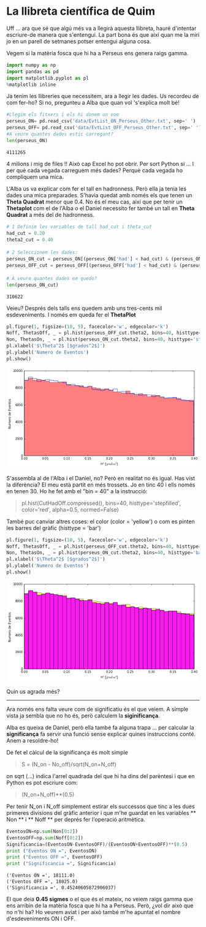 # La llibreta científica de Quim
Uff ... ara que sé que algú més va a llegirà aquesta llibreta, hauré d'intentar escriure-de manera que s'entengui. La part bona és que així quan me la miri jo en un parell de setmanes potser entengui alguna cosa.

Vegem si la matèria fosca que hi ha a Perseus ens genera raigs gamma.

```python
import numpy as np
import pandas as pd
import matplotlib.pyplot as pl
%matplotlib inline
```

Ja tenim les llibreries que necessitem, ara a llegir les dades. Us recordeu de com fer-ho? Si no, pregunteu a Alba que quan vol 's'explica molt bé!

```python
#Llegim els fitxers i els hi donem un nom
perseus_ON= pd.read_csv('data/EvtList_ON_Perseus_Other.txt', sep=' ')
perseus_OFF= pd.read_csv('data/EvtList_OFF_Perseus_Other.txt', sep=' ')
#A veure quantes dades estic carregant?
len(perseus_ON)
```




    4111265


4 milions i mig de files !! Això cap Excel ho pot obrir. Per sort Python si ...
I per què cada vegada carreguem més dades? Perquè cada vegada ho compliquem una mica.

L'Alba us va explicar com fer el tall en hadronness. Però ella ja tenia les dades una mica preparades. S'havia quedat amb només els que tenen un **Theta Quadrat** menor que 0.4. No és el meu cas, així que per tenir un **Thetaplot** com el de l'Alba o el Daniel necessito fer també un tall en **Theta Quadrat** a més del de hadronness.


```python
# 1 Definim les variables de tall had_cut i theta_cut 
had_cut = 0.20
theta2_cut = 0.40

# 2 Seleccionem les dades:
perseus_ON_cut = perseus_ON[(perseus_ON['had'] < had_cut) & (perseus_ON['theta2'] < theta2_cut)]
perseus_OFF_cut = perseus_OFF[(perseus_OFF['had'] < had_cut) & (perseus_OFF['theta2'] < theta2_cut)]

# A veure quantes dades em quedo?
len(perseus_ON_cut)
```




    310622



Veieu? Després dels talls ens quedem amb uns tres-cents mil esdeveniments.
I només em queda fer el **ThetaPlot**

```python
pl.figure(1, figsize=(10, 5), facecolor='w', edgecolor='k')
Noff, ThetasOff, _ = pl.hist(perseus_OFF_cut.theta2, bins=40, histtype='stepfilled', color='red', alpha=0.5, normed=False)
Non, ThetasOn, _ = pl.hist(perseus_ON_cut.theta2, bins=40, histtype='step', color = 'blue',alpha=0.9, normed=False)
pl.xlabel('$\Theta^2$ [$grados^2$]')
pl.ylabel('Numero de Eventos')
pl.show()
```


![png](night_3_3_files/night_3_3_7_0.png)


S'assembla al de l'Alba i el Daniel, no? Però en realitat no és igual. Has vist la diferència? El meu està partit en més trossets. Jo en tinc 40 i ells només en tenen 30. Ho he fet amb el "bin = 40" a la instrucció:

> pl.hist(CutHadOff.compressed(), bins=40, histtype='stepfilled', color='red', alpha=0.5, normed=False)

També puc canviar altres coses: el color (color = 'yellow') o com es pinten les barres del gràfic (histtype = 'bar')

```python
pl.figure(1, figsize=(10, 5), facecolor='w', edgecolor='k')
Noff, ThetasOff, _ = pl.hist(perseus_OFF_cut.theta2, bins=40, histtype='stepfilled', color='yellow', alpha=0.5, normed=False)
Non, ThetasOn, _ = pl.hist(perseus_ON_cut.theta2, bins=40, histtype='bar', color = 'magenta',alpha=0.9, normed=False)
pl.xlabel('$\Theta^2$ [$grados^2$]')
pl.ylabel('Numero de Eventos')
pl.show()
```


![png](night_3_3_files/night_3_3_9_0.png)


Quin us agrada més?

---------

Ara només ens falta veure com de significatiu és el que veiem. A simple vista ja sembla que no ho és, però calculem la **siginificança**.

Alba es queixa de Daniel, però ella també fa alguna trapa ... per calcular la **significança** fa servir una funció sense explicar quines instruccions conté. Anem a resoldre-ho!

De fet el càlcul de la significança és molt simple

> S = (N_on - No_off)/sqrt(N_on+N_off)

on sqrt (...) indica l'arrel quadrada del que hi ha dins del parèntesi i que en Python es pot escriure com:

> (N_on+N_off)**(0.5)

Per tenir N_on i N_off simplement estirar els successos que tinc a les dues primeres divisions del gràfic anterior i que m'he guardat en les variables ** Non ** i ** Noff ** per deprés fer l'operació aritmètica.



```python
EventosON=np.sum(Non[0:2])
EventosOFF=np.sum(Noff[0:2])
Significancia=(EventosON-EventosOFF)/(EventosON+EventosOFF)**(0.5)
print ("Eventos ON =", EventosON)
print ("Eventos OFF =", EventosOFF)
print ("Significancia =", Significancia)
```

    ('Eventos ON =', 18111.0)
    ('Eventos OFF =', 18025.0)
    ('Significancia =', 0.45240605872906037)

El que deia **0.45 sigmes** o el que és el mateix, no veiem raigs gamma que ens arribin de la matèria fosca que hi ha a Perseus. Però, ¿vol dir això que no n'hi ha? Ho veurem aviat i per això també m'he apuntat el nombre d'esdeveniments ON i OFF.
